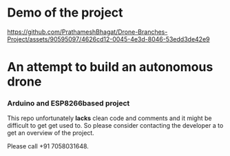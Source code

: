 # Demo of the project
https://github.com/PrathameshBhagat/Drone-Branches-Project/assets/90595097/4626cd12-0045-4e3d-8046-53edd3de42e9



# An attempt to build an autonomous drone
### Arduino and ESP8266based project 

This repo unfortunately **lacks** clean code and comments and it might be difficult to get get used to. So please consider contacting the developer a to get an overview of the project.

Please call +91 7058031648.
